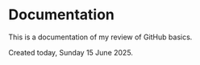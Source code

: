 # Documentation

This is a documentation of my review of GitHub basics.

Created today, Sunday 15 June 2025.
